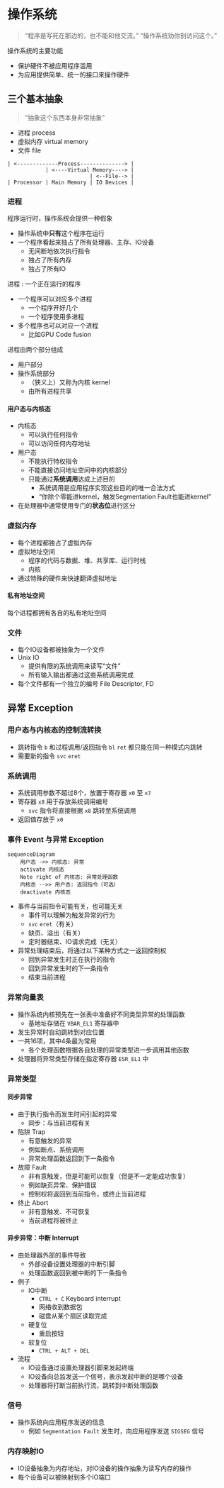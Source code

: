 # 操作系统

> “程序是写死在那边的，也不能和他交流。”
> “操作系统劝你别访问这个。”

操作系统的主要功能

- 保护硬件不被应用程序滥用
- 为应用提供简单、统一的接口来操作硬件

## 三个基本抽象

> “抽象这个东西本身非常抽象”

- 进程 process
- 虚拟内存 virtual memory
- 文件 file

```kkkkk
| <-------------Process--------------> |
            | <----Virtual Memory----> |
                          | <--File--> |
| Processor | Main Memory | IO Devices |
```

### 进程

程序运行时，操作系统会提供一种假象

- 操作系统中**只有**这个程序在运行
- 一个程序看起来独占了所有处理器、主存、IO设备
  - 无间断地依次执行指令
  - 独占了所有内存
  - 独占了所有IO

进程
: 一个正在运行的程序

- 一个程序可以对应多个进程
  - 一个程序开好几个
  - 一个程序使用多进程
- 多个程序也可以对应一个进程
  - 比如GPU Code fusion

进程由两个部分组成

- 用户部分
- 操作系统部分
  - （狭义上）又称为内核 kernel
  - 由所有进程共享

#### 用户态与内核态

- 内核态
  - 可以执行任何指令
  - 可以访问任何内存地址
- 用户态
  - 不能执行特权指令
  - 不能直接访问地址空间中的内核部分
  - 只能通过**系统调用**达成上述目的
    - 系统调用是应用程序实现这些目的的唯一合法方式
    - “你除个零能进kernel，触发Segmentation Fault也能进kernel”
- 在处理器中通常使用专门的**状态位**进行区分

### 虚拟内存

- 每个进程都独占了虚拟内存
- 虚拟地址空间
  - 程序的代码与数据、堆、共享库、运行时栈
  - 内核
- 通过特殊的硬件来快速翻译虚拟地址

#### 私有地址空间

每个进程都拥有各自的私有地址空间

### 文件

- 每个IO设备都被抽象为一个文件
- Unix IO
  - 提供有限的系统调用来读写“文件”
  - 所有输入输出都通过这些系统调用完成
- 每个文件都有一个独立的编号 File Descriptor, FD

## 异常 Exception

### 用户态与内核态的控制流转换

- 跳转指令 `b` 和过程调用/返回指令 `bl` `ret` 都只能在同一种模式内跳转
- 需要新的指令 `svc` `eret`

### 系统调用

- 系统调用参数不超过8个，放置于寄存器 `x0` 至 `x7`
- 寄存器 `x8` 用于存放系统调用编号
  - `svc` 指令将直接根据 `x8` 跳转至系统调用
- 返回值存放于 `x0`

### 事件 Event 与异常 Exception

```mermaid
sequenceDiagram
    用户态 ->> 内核态: 异常
    activate 内核态
    Note right of 内核态: 异常处理函数
    内核态 -->> 用户态: 返回指令（可选）
    deactivate 内核态
```

- 事件与当前指令可能有关，也可能无关
  - 事件可以理解为触发异常的行为
  - `svc` `eret`（有关）
  - 缺页、溢出（有关）
  - 定时器结束、IO请求完成（无关）
- 异常处理结束后，将通过以下某种方式之一返回控制权
  - 回到异常发生时正在执行的指令
  - 回到异常发生时的下一条指令
  - 结束当前进程

### 异常向量表

- 操作系统内核预先在一张表中准备好不同类型异常的处理函数
  - 基地址存储在 `VBAR_EL1` 寄存器中
- 发生异常时自动跳转到对应位置
- 一共16项，其中4条最为常用
  - 各个处理函数根据各自处理的异常类型进一步调用其他函数
- 处理器将异常类型存储在指定寄存器 `ESR_EL1` 中

### 异常类型

#### 同步异常

- 由于执行指令而发生时间引起的异常
  - 同步：与当前进程有关
- 陷阱 Trap
  - 有意触发的异常
  - 例如断点、系统调用
  - 异常处理函数返回到下一条指令
- 故障 Fault
  - 非有意触发，但是可能可以恢复（但是不一定能成功恢复）
  - 例如缺页异常、保护错误
  - 控制权将返回到当前指令，或终止当前进程
- 终止 Abort
  - 非有意触发、不可恢复
  - 当前进程将被终止

#### 异步异常：中断 Interrupt

- 由处理器外部的事件导致
  - 外部设备设置处理器的中断引脚
  - 处理函数返回到被中断的下一条指令
- 例子
  - IO中断
    - `CTRL + C` Keyboard interrupt
    - 网络收到数据包
    - 磁盘从某个扇区读取完成
  - 硬复位
    - 重启按钮
  - 软复位
    - `CTRL + ALT + DEL`
- 流程
  - IO设备通过设置处理器引脚来发起终端
  - IO设备向总监发送一个信号，表示发起中断的是哪个设备
  - 处理器将打断当前执行流，跳转到中断处理函数

### 信号

- 操作系统向应用程序发送的信息
  - 例如 `Segmentation Fault` 发生时，向应用程序发送 `SIGSEG` 信号

### 内存映射IO

- IO设备抽象为内存地址，对IO设备的操作抽象为读写内存的操作
- 每个设备可以被映射到多个IO端口
